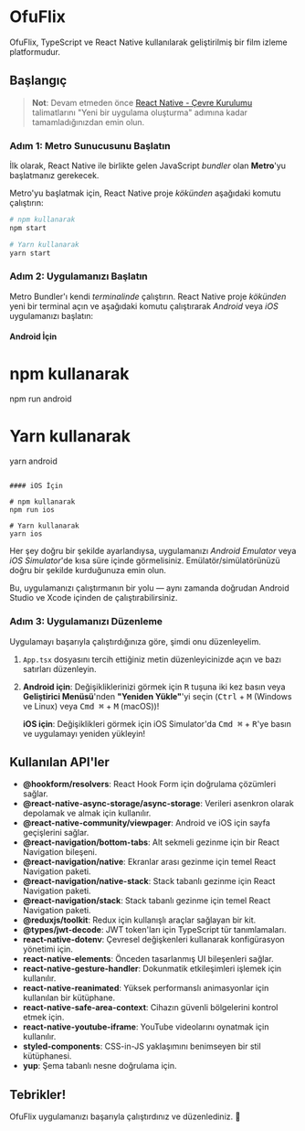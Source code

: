 # OfuFlix

OfuFlix, TypeScript ve React Native kullanılarak geliştirilmiş bir film izleme platformudur.

## Başlangıç

>**Not**: Devam etmeden önce [React Native - Çevre Kurulumu](https://reactnative.dev/docs/environment-setup) talimatlarını "Yeni bir uygulama oluşturma" adımına kadar tamamladığınızdan emin olun.

### Adım 1: Metro Sunucusunu Başlatın

İlk olarak, React Native ile birlikte gelen JavaScript _bundler_ olan **Metro**'yu başlatmanız gerekecek.

Metro'yu başlatmak için, React Native proje _kökünden_ aşağıdaki komutu çalıştırın:

```bash
# npm kullanarak
npm start

# Yarn kullanarak
yarn start
```

### Adım 2: Uygulamanızı Başlatın

Metro Bundler'ı kendi _terminalinde_ çalıştırın. React Native proje _kökünden_ yeni bir terminal açın ve aşağıdaki komutu çalıştırarak _Android_ veya _iOS_ uygulamanızı başlatın:

#### Android İçin

# npm kullanarak
npm run android

# Yarn kullanarak
yarn android
```

#### iOS İçin

# npm kullanarak
npm run ios

# Yarn kullanarak
yarn ios
```

Her şey doğru bir şekilde ayarlandıysa, uygulamanızı _Android Emulator_ veya _iOS Simulator_'de kısa süre içinde görmelisiniz. Emülatör/simülatörünüzü doğru bir şekilde kurduğunuza emin olun.

Bu, uygulamanızı çalıştırmanın bir yolu — aynı zamanda doğrudan Android Studio ve Xcode içinden de çalıştırabilirsiniz.

### Adım 3: Uygulamanızı Düzenleme

Uygulamayı başarıyla çalıştırdığınıza göre, şimdi onu düzenleyelim.

1. `App.tsx` dosyasını tercih ettiğiniz metin düzenleyicinizde açın ve bazı satırları düzenleyin.
2. **Android için**: Değişikliklerinizi görmek için <kbd>R</kbd> tuşuna iki kez basın veya **Geliştirici Menüsü**'nden **"Yeniden Yükle"**'yi seçin (<kbd>Ctrl</kbd> + <kbd>M</kbd> (Windows ve Linux) veya <kbd>Cmd ⌘</kbd> + <kbd>M</kbd> (macOS))!

   **iOS için**: Değişiklikleri görmek için iOS Simulator'da <kbd>Cmd ⌘</kbd> + <kbd>R</kbd>'ye basın ve uygulamayı yeniden yükleyin!

## Kullanılan API'ler 

- **@hookform/resolvers**: React Hook Form için doğrulama çözümleri sağlar.
- **@react-native-async-storage/async-storage**: Verileri asenkron olarak depolamak ve almak için kullanılır.
- **@react-native-community/viewpager**: Android ve iOS için sayfa geçişlerini sağlar.
- **@react-navigation/bottom-tabs**: Alt sekmeli gezinme için bir React Navigation bileşeni.
- **@react-navigation/native**: Ekranlar arası gezinme için temel React Navigation paketi.
- **@react-navigation/native-stack**: Stack tabanlı gezinme için React Navigation paketi.
- **@react-navigation/stack**: Stack tabanlı gezinme için temel React Navigation paketi.
- **@reduxjs/toolkit**: Redux için kullanışlı araçlar sağlayan bir kit.
- **@types/jwt-decode**: JWT token'ları için TypeScript tür tanımlamaları.
- **react-native-dotenv**: Çevresel değişkenleri kullanarak konfigürasyon yönetimi için.
- **react-native-elements**: Önceden tasarlanmış UI bileşenleri sağlar.
- **react-native-gesture-handler**: Dokunmatik etkileşimleri işlemek için kullanılır.
- **react-native-reanimated**: Yüksek performanslı animasyonlar için kullanılan bir kütüphane.
- **react-native-safe-area-context**: Cihazın güvenli bölgelerini kontrol etmek için.
- **react-native-youtube-iframe**: YouTube videolarını oynatmak için kullanılır.
- **styled-components**: CSS-in-JS yaklaşımını benimseyen bir stil kütüphanesi.
- **yup**: Şema tabanlı nesne doğrulama için.

## Tebrikler!

OfuFlix uygulamanızı başarıyla çalıştırdınız ve düzenlediniz. :partying_face:

```